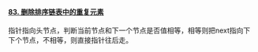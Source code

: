 #### [83. 删除排序链表中的重复元素](https://leetcode.cn/problems/remove-duplicates-from-sorted-list/)

指针指向头节点，判断当前节点和下一个节点是否值相等，相等则把next指向下下个节点，不相等，则直接指针往后走。